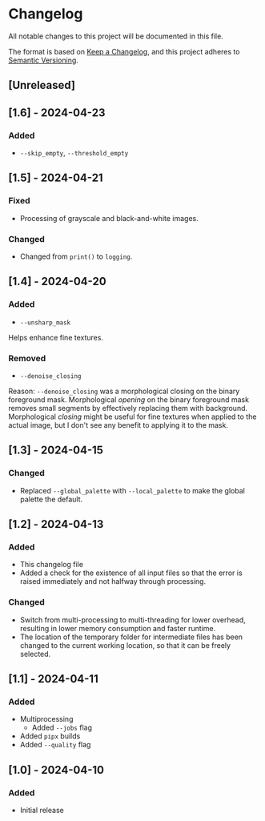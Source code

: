 # Changelog

All notable changes to this project will be documented in this file.

The format is based on [Keep a Changelog](https://keepachangelog.com/en/1.1.0/),
and this project adheres to [Semantic Versioning](https://semver.org/spec/v2.0.0.html).

## [Unreleased]

## [1.6] - 2024-04-23

### Added

- `--skip_empty`, `--threshold_empty`

## [1.5] - 2024-04-21

### Fixed

- Processing of grayscale and black-and-white images.

### Changed

- Changed from `print()` to `logging`.

## [1.4] - 2024-04-20

### Added

- `--unsharp_mask`

Helps enhance fine textures.

### Removed

- `--denoise_closing`

Reason: `--denoise_closing` was a morphological closing on the binary foreground mask.
Morphological *opening* on the binary foreground mask removes small segments by effectively replacing them with background.
Morphological *closing* might be useful for fine textures when applied to the actual image, but I don't see any benefit to applying it to the mask.

## [1.3] - 2024-04-15

### Changed

- Replaced `--global_palette` with `--local_palette` to make the global palette the default.

## [1.2] - 2024-04-13

### Added

- This changelog file
- Added a check for the existence of all input files so that the error is raised immediately and not halfway through processing.

### Changed

- Switch from multi-processing to multi-threading for lower overhead, resulting in lower memory consumption and faster runtime.
- The location of the temporary folder for intermediate files has been changed to the current working location, so that it can be freely selected.

## [1.1] - 2024-04-11

### Added

- Multiprocessing
  - Added `--jobs` flag
- Added `pipx` builds
- Added `--quality` flag

## [1.0] - 2024-04-10

### Added

- Initial release
